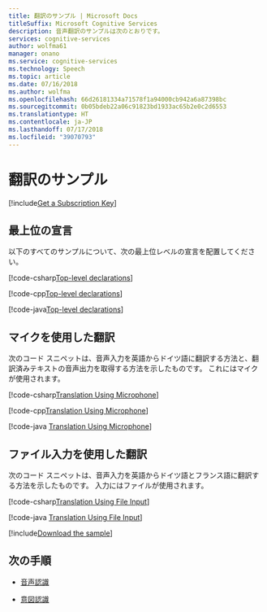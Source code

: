 ```yaml
---
title: 翻訳のサンプル | Microsoft Docs
titleSuffix: Microsoft Cognitive Services
description: 音声翻訳のサンプルは次のとおりです。
services: cognitive-services
author: wolfma61
manager: onano
ms.service: cognitive-services
ms.technology: Speech
ms.topic: article
ms.date: 07/16/2018
ms.author: wolfma
ms.openlocfilehash: 66d26181334a71578f1a94000cb942a6a87398bc
ms.sourcegitcommit: 0b05bdeb22a06c91823bd1933ac65b2e0c2d6553
ms.translationtype: HT
ms.contentlocale: ja-JP
ms.lasthandoff: 07/17/2018
ms.locfileid: "39070793"
---
```

# <a name="sample-for-translation"></a>翻訳のサンプル

[!include[Get a Subscription Key](../../../includes/cognitive-services-speech-service-get-subscription-key.md)]

## <a name="top-level-declarations"></a>最上位の宣言

以下のすべてのサンプルについて、次の最上位レベルの宣言を配置してください。

[!code-csharp[Top-level declarations](~/samples-cognitive-services-speech-sdk/samples/csharp/sharedcontent/console/translation_samples.cs#toplevel)]

[!code-cpp[Top-level declarations](~/samples-cognitive-services-speech-sdk/samples/cpp/windows/console/samples/translation_samples.cpp#toplevel)]

[!code-java[Top-level declarations](~/samples-cognitive-services-speech-sdk/samples/java/jre/console/src/com/microsoft/cognitiveservices/speech/samples/console/TranslationSamples.java#toplevel)]

## <a name="translation-using-the-microphone"></a>マイクを使用した翻訳

次のコード スニペットは、音声入力を英語からドイツ語に翻訳する方法と、翻訳済みテキストの音声出力を取得する方法を示したものです。 これにはマイクが使用されます。

[!code-csharp[Translation Using Microphone](~/samples-cognitive-services-speech-sdk/samples/csharp/sharedcontent/console/translation_samples.cs#TranslationWithMicrophoneAsync)]

[!code-cpp[Translation Using Microphone](~/samples-cognitive-services-speech-sdk/samples/cpp/windows/console/samples/translation_samples.cpp#TranslationWithMicrophone)]

[!code-java [Translation Using Microphone](~/samples-cognitive-services-speech-sdk/samples/java/jre/console/src/com/microsoft/cognitiveservices/speech/samples/console/TranslationSamples.java#TranslationWithMicrophoneAsync)]

## <a name="translation-using-file-input"></a>ファイル入力を使用した翻訳

次のコード スニペットは、音声入力を英語からドイツ語とフランス語に翻訳する方法を示したものです。
入力にはファイルが使用されます。

[!code-csharp[Translation Using File Input](~/samples-cognitive-services-speech-sdk/samples/csharp/sharedcontent/console/translation_samples.cs#TranslationWithFileAsync)]

[!code-java [Translation Using File Input](~/samples-cognitive-services-speech-sdk/samples/java/jre/console/src/com/microsoft/cognitiveservices/speech/samples/console/TranslationSamples.java#TranslationWithFileAsync)]

[!include[Download the sample](../../../includes/cognitive-services-speech-service-speech-sdk-sample-download-h2.md)]

## <a name="next-steps"></a>次の手順

- [音声認識](./speech-to-text-sample.md)

- [意図認識](./intent.md)
